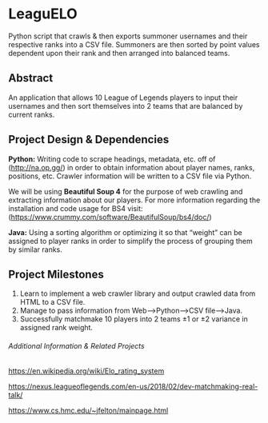 # LeaguELO
Python script that crawls &amp; then exports summoner usernames and their respective ranks into a CSV file. Summoners are then sorted by point values dependent upon their rank and then arranged into balanced teams.

## Abstract
An application that allows 10 League of Legends players to input their usernames and then sort themselves into 2 teams that are balanced by current ranks.

## Project Design & Dependencies 
**Python:** Writing code to scrape headings, metadata, etc. off of (http://na.op.gg/) in order to obtain information about player names, ranks, positions, etc. Crawler information will be written to a CSV file via Python.

We will be using **Beautiful Soup 4**  for the purpose of web crawling and extracting information about our players. For more information regarding the installation and code usage for BS4 visit: (https://www.crummy.com/software/BeautifulSoup/bs4/doc/)

**Java:** Using a sorting algorithm or optimizing it so that “weight” can be assigned to player ranks in order to simplify the process of grouping them by similar ranks. 

## Project Milestones
1. Learn to implement a web crawler library and output crawled data from HTML to a CSV file.
2. Manage to pass information from Web-->Python-->CSV file-->Java.
3. Successfully matchmake 10 players into 2 teams ±1 or ±2 variance in assigned rank weight.

###### Additional Information & Related Projects
https://en.wikipedia.org/wiki/Elo_rating_system

https://nexus.leagueoflegends.com/en-us/2018/02/dev-matchmaking-real-talk/

https://www.cs.hmc.edu/~jfelton/mainpage.html 

